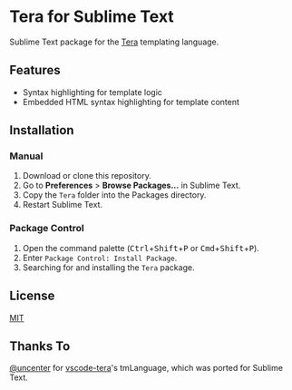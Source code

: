 # Tera for Sublime Text

Sublime Text package for the [Tera](https://keats.github.io/tera/) templating language.

## Features

- Syntax highlighting for template logic
- Embedded HTML syntax highlighting for template content

## Installation

### Manual

1. Download or clone this repository.
2. Go to **Preferences** > **Browse Packages...** in Sublime Text.
3. Copy the `Tera` folder into the Packages directory.
4. Restart Sublime Text.

### Package Control

1. Open the command palette (<kbd>Ctrl</kbd>+<kbd>Shift</kbd>+<kbd>P</kbd> or <kbd>Cmd</kbd>+<kbd>Shift</kbd>+<kbd>P</kbd>).
2. Enter `Package Control: Install Package`.
3. Searching for and installing the `Tera` package.

## License

[MIT](LICENSE)

## Thanks To

[@uncenter](https://github.com/uncenter) for [vscode-tera](https://github.com/uncenter/vscode-tera)'s tmLanguage, which was ported for Sublime Text.
